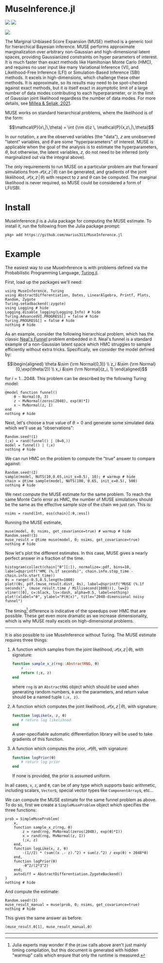 # MuseInference.jl

[![](https://img.shields.io/badge/documentation-latest-blue.svg)](https://cosmicmar.com/MuseInference.jl/latest) [![](https://img.shields.io/badge/source-github-blue)](https://github.com/marius311/MuseInference.jl)

[![](https://github.com/marius311/MuseInference.jl/actions/workflows/docs.yml/badge.svg)](https://github.com/marius311/MuseInference.jl/actions/workflows/docs.yml)

The Marginal Unbiased Score Expansion (MUSE) method is a generic tool for hierarchical Bayesian inference. MUSE performs approximate marginalization over arbitrary non-Gaussian and high-dimensional latent spaces, providing Gaussianized constraints on hyper parameters of interest. It is much faster than exact methods like Hamiltonian Monte Carlo (HMC), and requires no user input like many Variational Inference (VI), and Likelihood-Free Inference (LFI) or Simulation-Based Inference (SBI) methods. It excels in high-dimensions, which challenge these other methods. It is approximate, so its results may need to be spot-checked against exact methods, but it is itself exact in asymptotic limit of a large number of data modes contributing to each hyperparameter, or in the limit of Gaussian joint likelihood regardless the number of data modes. For more details, see [Millea & Seljak, 2021](https://arxiv.org/abs/2112.09354).


MUSE works on standard hierarchical problems, where the likelihood is of the form:

```math
\mathcal{P}(x\,|\,\theta) = \int {\rm d}z \, \mathcal{P}(x,z\,|\,\theta)
```

In our notation, $x$ are the observed variables (the "data"), $z$ are unobserved "latent" variables, and $\theta$ are some "hyperparameters" of interest. MUSE is applicable when the goal of the analysis is to estimate the hyperparameters, $\theta$, but otherwise, the latent variables, $z$, do not need to be inferred (only marginalized out via the integral above). 

The only requirements to run MUSE on a particular problem are that forward simulations from $\mathcal{P}(x,z\,|\,\theta)$ can be generated, and gradients of the joint likelihood, $\mathcal{P}(x,z\,|\,\theta)$ with respect to $z$ and $\theta$ can be computed. The marginal likelihood is never required, so MUSE could be considered a form of LFI/SBI. 

# Install

MuseInference.jl is a Julia package for computing the MUSE estimate. To install it, run the following from the Julia package prompt:

```
pkg> add https://github.com/marius311/MuseInference.jl
```

# Example

The easiest way to use MuseInference is with problems defined via the Probabilistic Programming Language, [Turing.jl](https://turing.ml/stable/).

First, load up the packages we'll need:

```@example 1
using MuseInference, Turing
using AbstractDifferentiation, Dates, LinearAlgebra, Printf, Plots, Random, Zygote
Turing.setadbackend(:zygote)
using Logging # hide
Logging.disable_logging(Logging.Info) # hide
Turing.AdvancedVI.PROGRESS[] = false # hide
Turing.PROGRESS[] = false # hide
nothing # hide
```

As an example, consider the following hierarchical problem, which has the classic [Neal's Funnel](https://mc-stan.org/docs/2_18/stan-users-guide/reparameterization-section.html) problem embedded in it. Neal's funnel is a standard example of a non-Gaussian latent space which HMC struggles to sample efficiently without extra tricks. Specifically, we consider the model defined by:

```math
\begin{aligned}
\theta &\sim {\rm Normal(0,3)} \\ 
z_i &\sim {\rm Normal}(0,\exp(\theta/2)) \\ 
x_i &\sim {\rm Normal}(z_i, 1)
\end{aligned}
```

for $i=1...2048$. This problem can be described by the following Turing model:
```@example 1
@model function funnel()
    θ ~ Normal(0, 3)
    z ~ MvNormal(zeros(2048), exp(θ)*I)
    x ~ MvNormal(z, I)
end
nothing # hide
```

Next, let's choose a true value of $\theta=0$ and generate some simulated data which we'll use as "observations":

```@example 1
Random.seed!(1)
(;x) = rand(funnel() | (θ=0,))
model = funnel() | (;x)
nothing # hide
```

We can run HMC on the problem to compute the "true" answer to compare against:


```@example 1
Random.seed!(2)
sample(model, NUTS(10,0.65,init_ϵ=0.5), 10); # warmup # hide
chain = @time sample(model, NUTS(100, 0.65, init_ϵ=0.5), 500)
nothing # hide
```

We next compute the MUSE estimate for the same problem. To reach the same Monte Carlo error as HMC, the number of MUSE simulations should be the same as the effective sample size of the chain we just ran. This is:

```@example 1 
nsims = round(Int, ess(chain)[:θ,:ess])
```

Running the MUSE estimate, 

```@example 1
muse(model, 0; nsims, get_covariance=true) # warmup # hide
Random.seed!(3)
muse_result = @time muse(model, 0; nsims, get_covariance=true)
nothing # hide
```

Now let's plot the different estimates. In this case, MUSE gives a nearly perfect answer in a fraction of the time.

```@example 1
histogram(collect(chain["θ"][:]), normalize=:pdf, bins=10, label=@sprintf("HMC (%.1f seconds)", chain.info.stop_time - chain.info.start_time))
θs = range(-0.5,0.5,length=1000)
plot!(θs, pdf.(muse_result.dist, θs), label=@sprintf("MUSE (%.1f seconds)", (muse_result.time / Millisecond(1000))), lw=2)
vline!([0], c=:black, ls=:dash, alpha=0.5, label=nothing)
plot!(xlabel="θ", ylabel="P(θ|x)", title="2048-dimensional noisy funnel")
```

The timing[^1] difference is indicative of the speedups over HMC that are possible. These get even more dramatic as we increase dimensionality, which is why MUSE really excels on high-dimensional problems.

[^1]: Julia experts may wonder if the `@time` calls above aren't just mainly timing compilation, but this document is generated with hidden "warmup" calls which ensure that only the runtime is measured.

---

It is also possible to use MuseInference without Turing. The MUSE estimate requires three things:

1. A function which samples from the joint likelihood, $\mathcal{P}(x,z\,|\,\theta)$, with signature:

   ```julia
   function sample_x_z(rng::AbstractRNG, θ)
       # ...
       return (;x, z)
   end
   ```

   where `rng` is an `AbstractRNG` object which should be used when generating random numbers, `θ` are the parameters, and return value should be a named tuple `(;x, z)`. 
   
2. A function which computes the joint likelihood, $\mathcal{P}(x,z\,|\,\theta)$, with signature:

   ```julia
   function logLike(x, z, θ) 
       # return log likelihood
   end
   ```

   A user-specifiable automatic differentiation library will be used to take gradients of this function. 
   
3. A function which computes the prior, $\mathcal{P}(\theta)$, with signature:

   ```julia
   function logPrior(θ)
       # return log prior
   end
   ```

   If none is provided, the prior is assumed uniform. 


In all cases, `x`, `z`, and `θ`, can be of any type which supports basic arithmetic, including scalars, `Vector`s, special vector types like `ComponentArray`s, etc...

We can compute the MUSE estimate for the same funnel problem as above. To do so, first we create a `SimpleMuseProblem` object which specifies the three functions:

```@example 1
prob = SimpleMuseProblem(
    x,
    function sample_x_z(rng, θ)
        z = rand(rng, MvNormal(zeros(2048), exp(θ)*I))
        x = rand(rng, MvNormal(z, I))
        (;x, z)
    end,
    function logLike(x, z, θ)
        -(1//2) * (sum((x .- z).^2) + sum(z.^2) / exp(θ) + 2048*θ)
    end, 
    function logPrior(θ)
        -θ^2/(2*3^2)
    end;
    autodiff = AbstractDifferentiation.ZygoteBackend()
)
nothing # hide
```

And compute the estimate:

```@example 1
Random.seed!(3)
muse_result_manual = muse(prob, 0; nsims, get_covariance=true)
nothing # hide
```

This gives the same answer as before:

```@example 1
(muse_result.θ[1], muse_result_manual.θ)
```

---